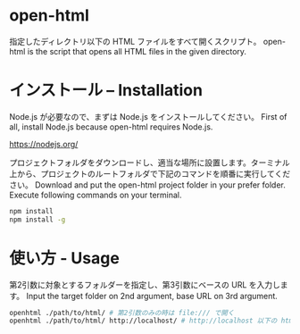 # open-html

指定したディレクトリ以下の HTML ファイルをすべて開くスクリプト。
open-html is the script that opens all HTML files in the given directory.

# インストール – Installation

Node.js が必要なので、まずは Node.js をインストールしてください。
First of all, install Node.js because open-html requires Node.js.

https://nodejs.org/

プロジェクトフォルダをダウンロードし、適当な場所に設置します。ターミナル上から、プロジェクトのルートフォルダで下記のコマンドを順番に実行してください。
Download and put the open-html project folder in your prefer folder. Execute following commands on your terminal.

```bash
npm install
npm install -g
```

# 使い方 - Usage

第2引数に対象とするフォルダーを指定し、第3引数にベースの URL を入力します。
Input the target folder on 2nd argument, base URL on 3rd argument.

```bash
openhtml ./path/to/html/ # 第2引数のみの時は file:/// で開く
openhtml ./path/to/html/ http://localhost/ # http://localhost 以下の html ファイルをすべて開く
```
